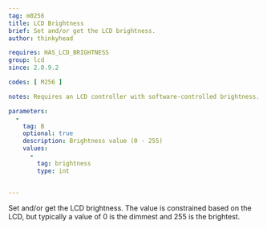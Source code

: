 ```yaml
---
tag: m0256
title: LCD Brightness
brief: Set and/or get the LCD brightness.
author: thinkyhead

requires: HAS_LCD_BRIGHTNESS
group: lcd
since: 2.0.9.2

codes: [ M256 ]

notes: Requires an LCD controller with software-controlled brightness. This may be extended in the future to work with a NeoPixel or RGB LED backlight.

parameters:
  -
    tag: B
    optional: true
    description: Brightness value (0 - 255)
    values:
      -
        tag: brightness
        type: int


---
```


Set and/or get the LCD brightness. The value is constrained based on the LCD, but typically a value of 0 is the dimmest and 255 is the brightest.
